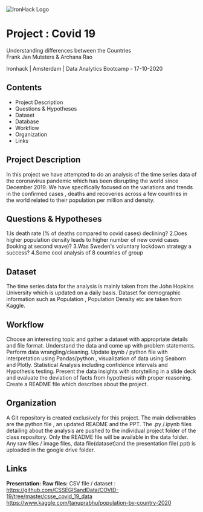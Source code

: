 ![IronHack Logo](https://s3-eu-west-1.amazonaws.com/ih-materials/uploads/upload_d5c5793015fec3be28a63c4fa3dd4d55.png)

# Project : Covid 19

Understanding differences between the Countries  
Frank Jan Mutsters & Archana Rao 

Ironhack | Amsterdam | Data Analytics Bootcamp - 17-10-2020

## Contents
-  Project Description
-  Questions & Hypotheses
-  Dataset
-  Database
-  Workflow
-  Organization
-  Links


## Project Description
In this project we have attempted to do an analysis of the time series data of the coronavirus pandemic which has been disrupting the world since December 2019.
We have specifically focused on the variations and trends in the confirmed cases , deaths and recoveries across a few countries in the world related to their population per million and density.

## Questions & Hypotheses
1.Is death rate (% of deaths compared to covid cases) declining?
2.Does higher population density leads to higher number of new covid cases (looking at second wave)?
3.Was Sweden's voluntary lockdown strategy a success?
4.Some cool analysis of 8 countries of group

## Dataset
The time series data for the analysis is mainly taken from the John Hopkins University which is updated on a daily basis.
Dataset for demographic information such as Population , Population Density etc are taken from Kaggle.
 
## Workflow
Choose an interesting topic and gather a dataset with appropriate details and file format. 
Understand the data and come up with problem statements.
Perform data wrangling/cleaning.
Update ipynb / python file with interpretation using Pandas/python , visualization of data using Seaborn and Plotly.
Statistical Analysis including confidence intervals and Hypothesis testing.
Present the data insights with storytelling in a slide deck and evaluate the deviation of facts from hypothesis with proper reasoning.
Create a README file which describes about the project.


## Organization
A Git repository is created exclusively for this project.
The main deliverables are the python file , an updated README and the PPT.
The .py /.ipynb files detailing about the analysis are pushed to the individual project folder of the class repository.
Only the README file will be available in the data folder.
Any raw files / image files, data file(dataset)and the presentation file(.ppt) is uploaded in the google drive folder.



## Links
**Presentation:**
**Raw files:** 
CSV file / dataset : https://github.com/CSSEGISandData/COVID-19/tree/master/csse_covid_19_data
https://www.kaggle.com/tanuprabhu/population-by-country-2020



